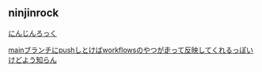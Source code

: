 ## ninjinrock

[にんじんろっく](https://ykanekiti.github.io/ninjinrock/)

[mainブランチにpushしとけばworkflowsのやつが走って反映してくれるっぽいけどよう知らん](https://github.com/yKanekiti/ninjinrock/actions/)

